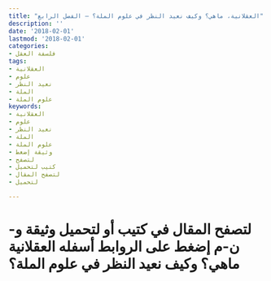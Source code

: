 ```yaml
---
title: "العقلانية، ماهي؟ وكيف نعيد النظر في علوم الملة؟ – الفصل الرابع"
description: ''
date: '2018-02-01'
lastmod: '2018-02-01'
categories:
- فلسفة العقل
tags:
- العقلانية
- علوم
- نعيد النظر
- الملة
- علوم الملة
keywords:
- العقلانية
- علوم
- نعيد النظر
- الملة
- علوم الملة
- وثيقة إضغط
- لتصفح
- كتيب لتحميل
- لتصفح المقال
- لتحميل

---
```

# **لتصفح المقال في كتيب أو لتحميل وثيقة و-ن-م إضغط على الروابط أسفله** **العقلانية ماهي؟ وكيف نعيد النظر في علوم الملة؟**

###